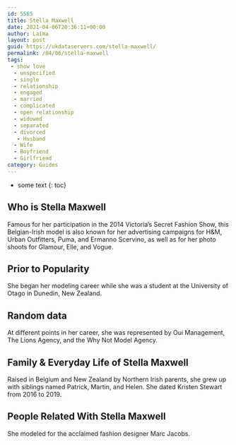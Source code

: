 ```yaml
---
id: 5565
title: Stella Maxwell
date: 2021-04-06T20:36:11+00:00
author: Laima
layout: post
guid: https://ukdataservers.com/stella-maxwell/
permalink: /04/06/stella-maxwell
tags:
 - show love
  - unspecified
  - single
  - relationship
  - engaged
  - married
  - complicated
  - open relationship
  - widowed
  - separated
  - divorced
   - Husband
  - Wife
  - Boyfriend
  - Girlfriend
category: Guides
---
```


* some text
{: toc}


## Who is Stella Maxwell
                  
                  
                  
Famous for her participation in the 2014 Victoria&#8217;s Secret Fashion Show, this Belgian-Irish model is also known for her advertising campaigns for H&M, Urban Outfitters, Puma, and Ermanno Scervino, as well as for her photo shoots for Glamour, Elle, and Vogue.
                  
              
            
              
            
                
                
                
## Prior to Popularity
                  
                  
                  
She began her modeling career while she was a student at the University of Otago in Dunedin, New Zealand.
                  
              
            
              
            
                
                
                
## Random data
                  
                  
                  
At different points in her career, she was represented by Oui Management, The Lions Agency, and the Why Not Model Agency.
                  
              
            
              
            
                
                
                
## Family & Everyday Life of Stella Maxwell
                  
                  
                  
Raised in Belgium and New Zealand by Northern Irish parents, she grew up with siblings named Patrick, Martin, and Helen. She dated Kristen Stewart from 2016 to 2019.
                  
              
            
              
            
                
                
                
## People Related With Stella Maxwell
                  
                  
                  
She modeled for the acclaimed fashion designer Marc Jacobs.
                  
              
            
              
            
                
              
            
              
              
            
            
              
            
          
          
          